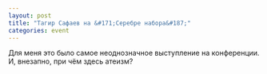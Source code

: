 ```yaml
---
layout: post
title: "Тагир Сафаев на &#171;Серебре набора&#187;"
categories: event
---
```

Для меня это было самое неоднозначное выступление на конференции. И, внезапно, при чём здесь атеизм?
